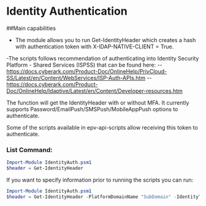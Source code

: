 # Identity Authentication

##Main capabilities
- The module allows you to run Get-IdentityHeader which creates a hash with authentication token with X-IDAP-NATIVE-CLIENT = True.

-The scripts follows recommendation of authenticating into Identity Security Platform - Shared Services (ISPSS) that can be found here:
--https://docs.cyberark.com/Product-Doc/OnlineHelp/PrivCloud-SS/Latest/en/Content/WebServices/ISP-Auth-APIs.htm
--https://docs.cyberark.com/Product-Doc/OnlineHelp/Idaptive/Latest/en/Content/Developer-resources.htm

The function will get the IdentityHeader with or without MFA. It currently supports Password/EmailPush/SMSPush/MobileAppPush options to authenticate.

Some of the scripts available in epv-api-scripts allow receiving this token to authenticate. 

### List Command:
```powershell
Import-Module IdentityAuth.psm1
$header = Get-IdentityHeader
```

If you want to specify information prior to running the scripts you can run:
```powershell
Import-Module IdentityAuth.psm1
$header = Get-IdentityHeader -PlatformDomainName "SubDomain" -IdentityTenantURL "something.id.cyberark.cloud" -IdentityUserName "UserToAuthenticate@cyberark.cloud.ID"
```

